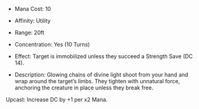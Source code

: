 - Mana Cost: 10
    
- Affinity: Utility
    
- Range: 20ft
    
- Concentration: Yes (10 Turns)
    
- Effect: Target is immobilized unless they succeed a Strength Save (DC 14).
    
- Description: Glowing chains of divine light shoot from your hand and wrap around the target’s limbs. They tighten with unnatural force, anchoring the creature in place unless they break free.
    

Upcast: Increase DC by +1 per x2 Mana.